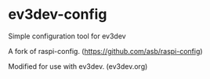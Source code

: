 # ev3dev-config
Simple configuration tool for ev3dev

A fork of raspi-config. (https://github.com/asb/raspi-config)

Modified for use with ev3dev. (ev3dev.org)

